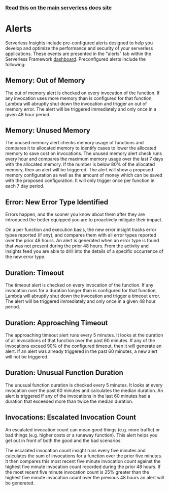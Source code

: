 <!--
title: Serverless Dashboard - Alerts
menuText: Alerts
layout: Doc
-->

<!-- DOCS-SITE-LINK:START automatically generated  -->

### [Read this on the main serverless docs site](https://www.serverless.com/framework/docs/dashboard/monitoring/alerts/)

<!-- DOCS-SITE-LINK:END -->

# Alerts

Serverless Insights include pre-configured alerts designed to help you develop and optimize the performance and security of your serverless applications. These events are presented in the "alerts" tab within the Serverless Framework [dashboard](https://app.serverless.com/). Preconfigured alerts include the following:

## Memory: Out of Memory

The out of memory alert is checked on every invocation of the function. If any invocation uses more memory than is configured for that function, Lambda will abruptly shut down the invocation and trigger an out of memory error. The alert will be triggered immediately and only once in a given 48 hour period.

## Memory: Unused Memory

The unused memory alert checks memory usage of functions and compares it to allocated memory to identify cases to lower the allocated memory to save cost on invocations. The unused memory alert check runs every hour and compares the maximum memory usage over the last 7 days with the allocated memory. If the number is below 80% of the allocated memory, then an alert will be triggered. The alert will show a proposed memory configuration as well as the amount of money which can be saved with the proposed configuration. It will only trigger once per function in each 7 day period.

## Error: New Error Type Identified

Errors happen, and the sooner you know about them after they are introduced the better equipped you are to proactively mitigate their impact.

On a per function and execution basis, the new error insight tracks error types reported (if any), and compares them with all error types reported over the prior 48 hours. An alert is generated when an error type is found that was not present during the prior 48 hours. From the activity and insights feed you are able to drill into the details of a specific occurrence of the new error type.

## Duration: Timeout

The timeout alert is checked on every invocation of the function. If any invocation runs for a duration longer than is configured for that function, Lambda will abruptly shut down the invocation and trigger a timeout error. The alert will be triggered immediately and only once in a given 48 hour period.

## Duration: Approaching Timeout

The approaching timeout alert runs every 5 minutes. It looks at the duration of all invocations of that function over the past 60 minutes. If any of the invocations exceed 90% of the configured timeout, then it will generate an alert. If an alert was already triggered in the past 60 minutes, a new alert will not be triggered.

## Duration: Unusual Function Duration

The unusual function duration is checked every 5 minutes. It looks at every invocation over the past 60 minutes and calculates the median duration. An alert is triggered If any of the invocations in the last 60 minutes had a duration that exceeded more than twice the median duration.

## Invocations: Escalated Invocation Count

An escalated invocation count can mean good things (e.g. more traffic) or bad things (e.g. higher costs or a runaway function). This alert helps you get out in front of both the good and the bad scenarios.

The escalated invocation count insight runs every five minutes and calculates the sum of invocations for a function over the prior five minutes. It then compares this most recent five minute invocation count against the highest five minute invocation count recorded during the prior 48 hours. If the most recent five minute invocation count is 25% greater than the highest five minute invocation count over the previous 48 hours an alert will be generated.
